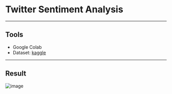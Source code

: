 # Twitter Sentiment Analysis
---
## Tools
* Google Colab
* Dataset: [kaggle](https://www.kaggle.com/datasets/adedamolaajewole/training1600000processednoemoticon)
---
## Result
![image](https://github.com/user-attachments/assets/361eec1d-c36e-48f4-b8a8-cdff3b765aa9)

